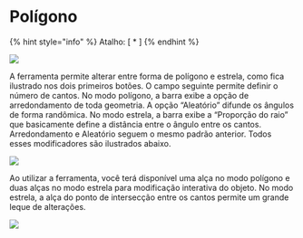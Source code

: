 # Polígono

{% hint style="info" %}
Atalho: \[ \* ]&#x20;
{% endhint %}

![](https://lh6.googleusercontent.com/JeGCAhcqatOe1oZeyMgrstI\_vIlGxY4BHrPbZZPAOmo24JePyVXCjoUtyxzdQDagTa5eWfyy4jOgQiCNwzWOgoEh3K6EvV3ViJPfr--YKCr01QoDv22oxIyXVaG\_nsXEuMtNdPeImlMDw\_QPmg)



A ferramenta permite alterar entre forma de polígono e estrela, como fica ilustrado nos dois primeiros botões. O campo seguinte permite definir o número de cantos. No modo polígono, a barra exibe a opção de arredondamento de toda geometria. A opção “Aleatório” difunde os ângulos de forma randômica. No modo estrela, a barra exibe a “Proporção do raio” que basicamente define a distância entre o ângulo entre os cantos. Arredondamento e Aleatório seguem o mesmo padrão anterior. Todos esses modificadores são ilustrados abaixo.

![](https://lh6.googleusercontent.com/r\_g1RpIa1\_8U4UOa4l3T95kapoRSD0CTHQH7RtcXzZt\_fhfqGL6tETGSisP9WIC-bpJKgvq2QBz1FEXHUPDz0lC\_n3PzF\_dfNHMn5unwqgQmw33CLFEA0PJwzJO6hv5f42toN7E22BUKy7zEJw)

Ao utilizar a ferramenta, você terá disponível uma alça no modo polígono e duas alças no modo estrela para modificação interativa do objeto. No modo estrela, a alça do ponto de intersecção entre os cantos permite um grande leque de alterações.

![](https://lh3.googleusercontent.com/5eXgiGjN8MAL59sFt1OMseIf1yyZcdsyQAKaCVovvZqIImHRrlUm4j6KndxRvMpd-A3zsGV6tpJezAuHPmb9zSuR-mdX8RAkWhLejoruJ9yjl\_iEMH8czLvzZzmZlJKr18uIOKNQhhfU7D0aqw)
